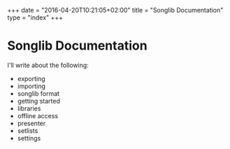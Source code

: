+++
date = "2016-04-20T10:21:05+02:00"
title = "Songlib Documentation"
type = "index"
+++

# Songlib Documentation

I'll write about the following:

- exporting
- importing
- songlib format
- getting started
- libraries
- offline access
- presenter
- setlists
- settings
